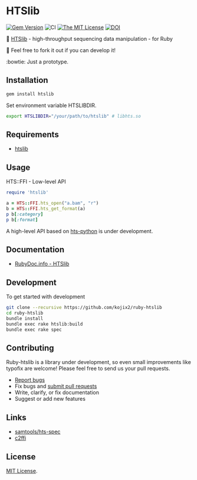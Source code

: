 # HTSlib

[![Gem Version](https://badge.fury.io/rb/htslib.svg)](https://badge.fury.io/rb/htslib)
![CI](https://github.com/kojix2/ruby-htslib/workflows/CI/badge.svg)
[![The MIT License](https://img.shields.io/badge/license-MIT-blue.svg)](LICENSE.txt)
[![DOI](https://zenodo.org/badge/247078205.svg)](https://zenodo.org/badge/latestdoi/247078205)

:dna: [HTSlib](https://github.com/samtools/htslib) - high-throughput sequencing data manipulation - for Ruby

:apple: Feel free to fork it out if you can develop it! 

:bowtie: Just a prototype. 

## Installation

```sh
gem install htslib
```

Set environment variable HTSLIBDIR. 

```sh
export HTSLIBDIR="/your/path/to/htslib" # libhts.so
```

## Requirements

* [htslib](https://github.com/samtools/htslib)

## Usage

HTS::FFI - Low-level API 

```ruby
require 'htslib'

a = HTS::FFI.hts_open("a.bam", "r")
b = HTS::FFI.hts_get_format(a)
p b[:category]
p b[:format]
```

A high-level API based on [hts-python](https://github.com/quinlan-lab/hts-python) is under development.

## Documentation

* [RubyDoc.info - HTSlib](https://rdoc.info/gems/htslib)

## Development

To get started with development

```sh
git clone --recursive https://github.com/kojix2/ruby-htslib
cd ruby-htslib
bundle install
bundle exec rake htslib:build
bundle exec rake spec
```

## Contributing

Ruby-htslib is a library under development, so even small improvements like typofix are welcome! Please feel free to send us your pull requests.

* [Report bugs](https://github.com/kojix2/ruby-htslib/issues)
* Fix bugs and [submit pull requests](https://github.com/kojix2/ruby-htslib/pulls)
* Write, clarify, or fix documentation
* Suggest or add new features

## Links

* [samtools/hts-spec](https://github.com/samtools/hts-specs)
* [c2ffi](https://github.com/rpav/c2ffi)

## License

[MIT License](https://opensource.org/licenses/MIT).
